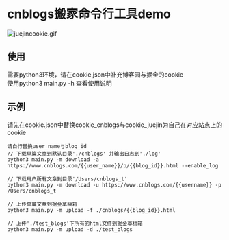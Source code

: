 # cnblogs搬家命令行工具demo
![juejincookie.gif](https://p1-juejin.byteimg.com/tos-cn-i-k3u1fbpfcp/b05020556219428888babda3757f6faf~tplv-k3u1fbpfcp-watermark.image)

## 使用
需要python3环境，请在cookie.json中补充博客园与掘金的cookie<br/>
使用python3 main.py -h 查看使用说明
## 示例
请先在cookie.json中替换cookie_cnblogs与cookie_juejin为自己在对应站点上的cookie<br/>
```shell
请自行替换user_name与blog_id
// 下载单篇文章到默认目录'./cnblogs' 并输出日志到'./log'
python3 main.py -m download -a https://www.cnblogs.com/{{user_name}}/p/{{blog_id}}.html --enable_log 

// 下载用户所有文章到目录'/Users/cnblogs_t'
python3 main.py -m download -u https://www.cnblogs.com/{{username}} -p /Users/cnblogs_t

// 上传单篇文章到掘金草稿箱
python3 main.py -m upload -f ./cnblogs/{{blog_id}}.html

// 上传'./test_blogs'下所有的html文件到掘金草稿箱
python3 main.py -m upload -d ./test_blogs
```
